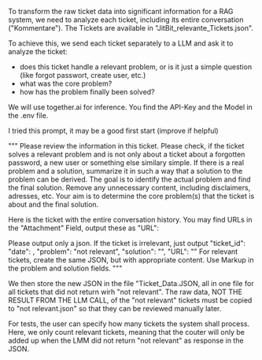 To transform the raw ticket data into significant information for a RAG system, we need to analyze each ticket, including its entire conversation ("Kommentare"). The Tickets are available in "JitBit_relevante_Tickets.json".

To achieve this, we send each ticket separately to a LLM and ask it to analyze the ticket:
- does this ticket handle a relevant problem, or is it just a simple question (like forgot passwort, create user, etc.)
- what was the core problem?
- how has the problem finally been solved?

We will use together.ai for inference. You find the API-Key and the Model in the .env file.

I tried this prompt, it may be a good first start (improve if helpful)

"""
Please review the information in this ticket. Please check, if the ticket solves a relevant problem and is not only about a ticket about a forgotten password, a new user or something else similary simple. If there is a real problem and a solution, summarize it in such a way that a solution to the problem can be derived. The goal is to identify the actual problem and find the final solution. Remove any unnecessary content, including disclaimers, adresses, etc. Your aim is to determine the core problem(s) that the ticket is about and the final solution.

Here is the ticket with the entire conversation history. You may find URLs in the "Attachment" Field, output these as "URL":

Please output only a json. If the ticket is irrelevant, just output "ticket_id": <the ID> "date": <the date>, "problem": "not relevant", "solution": "", "URL": ""
For relevant tickets, create the same JSON, but with appropriate content. Use Markup in the problem and solution fields.
"""

We then store the new JSON in the file "Ticket_Data.JSON, all in one file for all tickets that did not return wirh "not relevant". The raw data, NOT THE RESULT FROM THE LLM CALL, of the "not relevant" tickets must be copied to "not relevant.json" so that they can be reviewed manually later.

For tests, the user can specify how many tickets the system shall process. Here, we only count relevant tickets, meaning that the couter will only be added up when the LMM did not return "not relevant" as response in the JSON.
